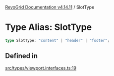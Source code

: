 [RevoGrid Documentation v4.14.11](README.md) / SlotType

# Type Alias: SlotType

```ts
type SlotType: "content" | "header" | "footer";
```

## Defined in

[src/types/viewport.interfaces.ts:19](https://github.com/revolist/revogrid/blob/8390153a63782c6f2a806fb42e5983525eb9dc87/src/types/viewport.interfaces.ts#L19)
